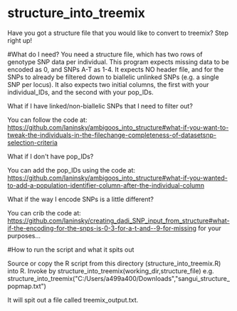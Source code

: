 # structure_into_treemix
Have you got a structure file that you would like to convert to treemix? Step right up!

#What do I need?
You need a structure file, which has two rows of genotype SNP data per individual. This program expects missing data to be encoded as 0, and SNPs A-T as 1-4. It expects NO header file, and for the SNPs to already be filtered down to biallelic unlinked SNPs (e.g. a single SNP per locus). It also expects two initial columns, the first with your individual_IDs, and the second with your pop_IDs.

What if I have linked/non-biallelic SNPs that I need to filter out?

You can follow the code at: https://github.com/laninsky/ambigoos_into_structure#what-if-you-want-to-tweak-the-individuals-in-the-filechange-completeness-of-datasetsnp-selection-criteria

What if I don't have pop_IDs?

You can add the pop_IDs using the code at: https://github.com/laninsky/ambigoos_into_structure#what-if-you-wanted-to-add-a-population-identifier-column-after-the-individual-column

What if the way I encode SNPs is a little different?

You can crib the code at: https://github.com/laninsky/creating_dadi_SNP_input_from_structure#what-if-the-encoding-for-the-snps-is-0-3-for-a-t-and--9-for-missing for your purposes...

#How to run the script and what it spits out

Source or copy the R script from this directory (structure_into_treemix.R) into R. Invoke by structure_into_treemix(working_dir,structure_file) e.g. structure_into_treemix("C:/Users/a499a400/Downloads","sangui_structure_popmap.txt")

It will spit out a file called treemix_output.txt.
